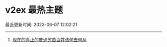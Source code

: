 # v2ex 最热主题

最近更新时间: 2023-06-07 12:02:21

--- 
1. [现在的真正的普通穷苦百姓该何去何从](https://www.v2ex.com/t/946490) 
